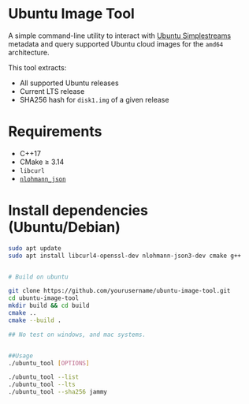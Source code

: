 # Ubuntu Image Tool

A simple command-line utility to interact with [Ubuntu Simplestreams](https://cloud-images.ubuntu.com/releases/streams/v1/com.ubuntu.cloud:released:download.json) metadata and query supported Ubuntu cloud images for the `amd64` architecture.

This tool extracts:
- All supported Ubuntu releases
- Current LTS release
- SHA256 hash for `disk1.img` of a given release


# Requirements

- C++17
- CMake ≥ 3.14
- `libcurl`
- [`nlohmann_json`](https://github.com/nlohmann/json)

# Install dependencies (Ubuntu/Debian)
```bash
sudo apt update
sudo apt install libcurl4-openssl-dev nlohmann-json3-dev cmake g++


# Build on ubuntu

git clone https://github.com/yourusername/ubuntu-image-tool.git
cd ubuntu-image-tool
mkdir build && cd build
cmake ..
cmake --build .

## No test on windows, and mac systems.


##Usage
./ubuntu_tool [OPTIONS]

./ubuntu_tool --list
./ubuntu_tool --lts
./ubuntu_tool --sha256 jammy


